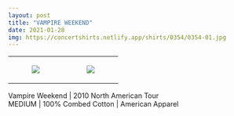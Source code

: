 ```yaml
---
layout: post
title: "VAMPIRE WEEKEND"
date: 2021-01-28
img: https://concertshirts.netlify.app/shirts/0354/0354-01.jpg
---
```




<table style="width:100%;"><tr><td style="vertical-align:top;">
      <figure class="tmblr-full" data-orig-height="2048" data-orig-width="1365" data-orig-src="https://concertshirts.netlify.app/shirts/0354/0354-01.jpg"><img src="https://64.media.tumblr.com/5d1a5e1cffab8f7c80e879fc5506e1ac/d4e8d3748f44357d-a7/s540x810/de99ea068695db8bcdc18ec2b2c7d2ec5e20a165.jpg" data-orig-height="2048" data-orig-width="1365" data-orig-src="https://concertshirts.netlify.app/shirts/0354/0354-01.jpg"/></figure></td>
    <td style="vertical-align:top;">
      <figure class="tmblr-full" data-orig-height="2048" data-orig-width="1365" data-orig-src="https://concertshirts.netlify.app/shirts/0354/0354-02.jpg"><img src="https://64.media.tumblr.com/be942708bd4cbf481ec1f8bbbd81de1c/d4e8d3748f44357d-da/s540x810/ed8824afb2bd0e8381890d2b55bca2676d1beb7e.jpg" data-orig-height="2048" data-orig-width="1365" data-orig-src="https://concertshirts.netlify.app/shirts/0354/0354-02.jpg"/></figure></td>
  </tr></table><p>
  Vampire Weekend | 2010 North American Tour<br/>MEDIUM | 100% Combed Cotton | American Apparel
</p>
